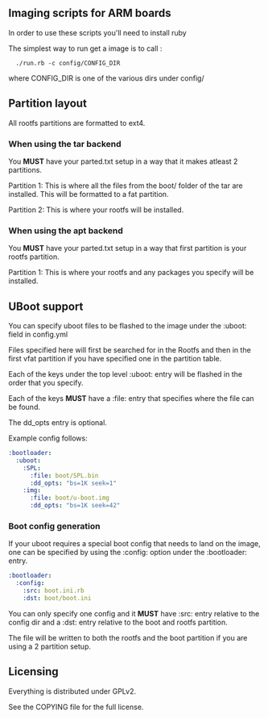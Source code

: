 ## Imaging scripts for ARM boards ##

In order to use these scripts you'll need to install ruby

The simplest way to run get a image is to call :

```
  ./run.rb -c config/CONFIG_DIR
```

where CONFIG_DIR is one of the various dirs under config/


## Partition layout ##

All rootfs partitions are formatted to ext4.

### When using the tar backend ###

You **MUST** have your parted.txt setup in a way that it makes atleast 2 partitions.

Partition 1: This is where all the files from the boot/ folder of the tar
             are installed. This will be formatted to a fat partition.

Partition 2: This is where your rootfs will be installed.

### When using the apt backend ###

You **MUST** have your parted.txt setup in a way that first partition is your rootfs
partition.

Partition 1: This is where your rootfs and any packages you specify
             will be installed.

## UBoot support ##

You can specify uboot files to be flashed to the image under the :uboot:
field in config.yml

Files specified here will first be searched for in the Rootfs and then in
the first vfat partition if you have specified one in the partition table.

Each of the keys under the top level :uboot: entry will
be flashed in the order that you specify.

Each of the keys **MUST** have a :file: entry that specifies where the file
can be found.

The dd_opts entry is optional.

Example config follows:

```yml
:bootloader:
  :uboot:
    :SPL:
      :file: boot/SPL.bin
      :dd_opts: "bs=1K seek=1"
    :img:
      :file: boot/u-boot.img
      :dd_opts: "bs=1K seek=42"
```

### Boot config generation ###

If your uboot requires a special boot config that needs to land on the image,
one can be specified by using the :config: option under the :bootloader: entry.

```yml
:bootloader:
  :config:
    :src: boot.ini.rb
    :dst: boot/boot.ini
```
You can only specify one config and it **MUST** have :src: entry relative to the
config dir and a :dst: entry relative to the boot and rootfs partition.

The file will be written to both the rootfs and the boot partition if you are using
a 2 partition setup.

## Licensing ##

Everything is distributed under GPLv2.

See the COPYING file for the full license.

